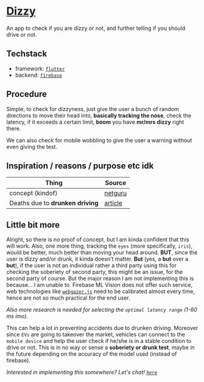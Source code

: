 # [Dizzy](https://www.mayoclinic.org/diseases-conditions/dizziness/symptoms-causes/syc-20371787)

An app to check if you are dizzy or not, and further telling if you should drive or not.

## Techstack
* framework: [`flutter`](https://flutter.dev/)
* backend: [`firebase`](https://firebase.google.com/)

## Procedure
Simple, to check for dizzyness, just give the user a bunch of random directions to move their head into, __basically tracking the nose__, check the latency, if it exceeds a certain limit, **boom** you have **mr/mrs dizzy** right there.

We can also check for mobile wobbling to give the user a warning without even giving the test.

## Inspiration / reasons / purpose etc idk
| Thing | Source|
|-------|-------|
| concept (kindof) | [netguru](https://dribbble.com/shots/11582376-Lime-Drunk-Test) |
| Deaths due to **drunken driving** | [article](https://www.sundayguardianlive.com/news/drunk-driving-led-38000-road-mishaps-three-years#:~:text=As%20per%20the%20ministry%27s%20data,are%20due%20to%20drunk%20driving.)|

## Little bit more
Alright, so there is no proof of concept, but I am kinda confident that this will work.
Also, one more thing, tracking the `eyes` (more specifically, `iris`), would be better, much better than moving your head around. **BUT**, since the user is dizzy and/or drunk, it kinda doesn't matter. **But** (yes, a **but** over a **but**), if the user is not an individual rather a third party using this for checking the soberiety of second party, this might be an issue, for the second party of course. But the major reason I am not implementing this is because... I am unable to. Firebase ML Vision does not offer such service, web technologies like [`webgazer.js`](https://webgazer.cs.brown.edu/) need to be calibrated almost every time, hence are not so much practical for the end user.

*Also more research is needed for selecting the `optimal latency range` (1-60 ms imo).*

This can help a lot in preventing accidents due to drunken driving. Moreover since `EVs` are going to takeover the market, vehicles can connect to the `mobile device` and help the user check if he/she is in a stable condition to drive or not. This is in no way or sense a **soberiety or drunk test**, maybe in the future depending on the accuracy of the model used (instead of firebase).

*Interested in implementing this somewhere? Let's chat! [`here`](https://dhruv-tiwari.netlify.app/)*
